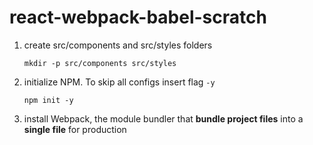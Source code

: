 # react-webpack-babel-scratch

1. create src/components and src/styles folders

    `mkdir -p src/components src/styles`

2. initialize NPM. To skip all configs insert flag `-y`

    `npm init -y`

3. install Webpack, the module bundler that **bundle project files** into a **single file** for production